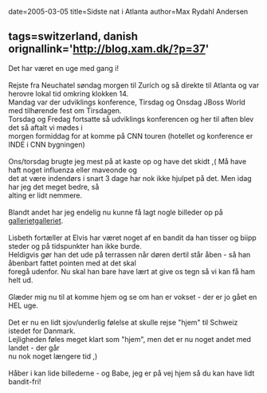 date=2005-03-05
title=Sidste nat i Atlanta
author=Max Rydahl Andersen

tags=switzerland, danish 
orignallink='http://blog.xam.dk/?p=37'
---
<div><p>Det har v&#230;ret en uge med gang i!<br><br>
Rejste fra Neuchatel s&#248;ndag morgen til Zurich og s&#229; direkte til Atlanta og var herovre lokal tid omkring klokken 14.<br>
Mandag var der udviklings konference, Tirsdag og Onsdag JBoss World med tilh&#248;rende fest om Tirsdagen.<br>
Torsdag og Fredag fortsatte s&#229; udviklings konferencen og her til aften blev det s&#229; aftalt vi m&#248;des i<br>
morgen formiddag for at komme p&#229; CNN touren (hotellet og konference er INDE i CNN bygningen)<br><br>
Ons/torsdag brugte jeg mest p&#229; at kaste op og have det skidt ,( M&#229; have haft noget influenza eller maveonde og<br>
det at v&#230;re indend&#248;rs i snart 3 dage har nok ikke hjulpet p&#229; det. Men idag har jeg det meget bedre, s&#229;<br>
alting er lidt nemmere.<br><br>
Blandt andet har jeg endelig nu kunne f&#229; lagt nogle billeder op p&#229; <a href="http://coppermine.xam.dk/thumbnails.php?album=23" title="galleriet">gallerietgalleriet</a>.<br><br>
Lisbeth fort&#230;ller at Elvis har v&#230;ret noget af en bandit da han tisser og biipp steder og p&#229; tidspunkter han ikke burde. <br>
Heldigvis g&#248;r han det ude p&#229; terrassen n&#229;r d&#248;ren dertil st&#229;r &#229;ben - s&#229; han &#229;benbart fattet pointen med at det skal<br>
foreg&#229; udenfor. Nu skal han bare have l&#230;rt at give os tegn s&#229; vi kan f&#229; ham helt ud.<br><br>
Gl&#230;der mig nu til at komme hjem og se om han er vokset - der er jo g&#229;et en HEL uge.<br><br>
Det er nu en lidt sjov/underlig f&#248;lelse at skulle rejse "hjem" til Schweiz istedet for Danmark. <br>
Lejligheden f&#248;les meget klart som "hjem", men det er nu noget andet med landet - der g&#229;r<br>
nu nok noget l&#230;ngere tid ,)<br><br>
H&#229;ber i kan lide billederne - og Babe, jeg er p&#229; vej hjem s&#229; du kan have lidt bandit-fri!<br><br></p></div>
